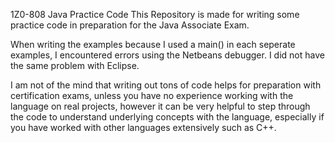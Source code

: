 1Z0-808 Java Practice Code
This Repository is made for writing some practice code in preparation for the Java Associate Exam.

When writing the examples because I used a main() in each seperate examples, I encountered errors using the Netbeans debugger.  I did not have the same problem with Eclipse.  

I am not of the mind that writing out tons of code helps for preparation with certification exams, unless you have no experience working with the language on real projects, however it can be very helpful to step through the code to understand underlying concepts with the language, especially if you have worked with other languages extensively such as C++. 



